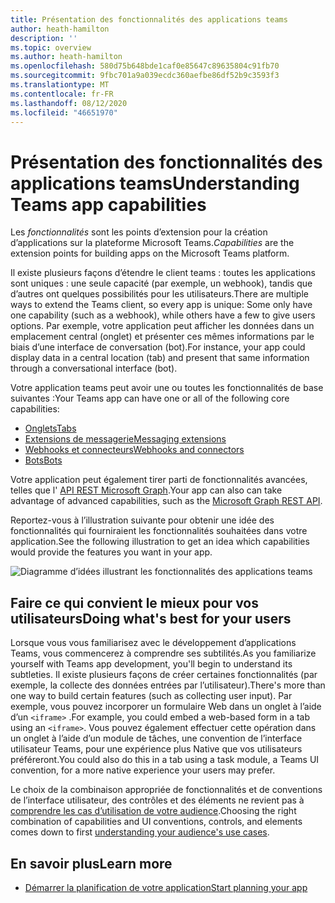 ```yaml
---
title: Présentation des fonctionnalités des applications teams
author: heath-hamilton
description: ''
ms.topic: overview
ms.author: heath-hamilton
ms.openlocfilehash: 580d75b648bde1caf0e85647c89635804c91fb70
ms.sourcegitcommit: 9fbc701a9a039ecdc360aefbe86df52b9c3593f3
ms.translationtype: MT
ms.contentlocale: fr-FR
ms.lasthandoff: 08/12/2020
ms.locfileid: "46651970"
---
```

# <a name="understanding-teams-app-capabilities"></a><span data-ttu-id="92ce0-102">Présentation des fonctionnalités des applications teams</span><span class="sxs-lookup"><span data-stu-id="92ce0-102">Understanding Teams app capabilities</span></span>

<span data-ttu-id="92ce0-103">Les *fonctionnalités* sont les points d’extension pour la création d’applications sur la plateforme Microsoft Teams.</span><span class="sxs-lookup"><span data-stu-id="92ce0-103">*Capabilities* are the extension points for building apps on the Microsoft Teams platform.</span></span>

<span data-ttu-id="92ce0-104">Il existe plusieurs façons d’étendre le client teams : toutes les applications sont uniques : une seule capacité (par exemple, un webhook), tandis que d’autres ont quelques possibilités pour les utilisateurs.</span><span class="sxs-lookup"><span data-stu-id="92ce0-104">There are multiple ways to extend the Teams client, so every app is unique: Some only have one capability (such as a webhook), while others have a few to give users options.</span></span> <span data-ttu-id="92ce0-105">Par exemple, votre application peut afficher les données dans un emplacement central (onglet) et présenter ces mêmes informations par le biais d’une interface de conversation (bot).</span><span class="sxs-lookup"><span data-stu-id="92ce0-105">For instance, your app could display data in a central location (tab) and present that same information through a conversational interface (bot).</span></span>

<span data-ttu-id="92ce0-106">Votre application teams peut avoir une ou toutes les fonctionnalités de base suivantes :</span><span class="sxs-lookup"><span data-stu-id="92ce0-106">Your Teams app can have one or all of the following core capabilities:</span></span>

* [<span data-ttu-id="92ce0-107">Onglets</span><span class="sxs-lookup"><span data-stu-id="92ce0-107">Tabs</span></span>](../tabs/what-are-tabs.md)
* [<span data-ttu-id="92ce0-108">Extensions de messagerie</span><span class="sxs-lookup"><span data-stu-id="92ce0-108">Messaging extensions</span></span>](../messaging-extensions/what-are-messaging-extensions.md)
* [<span data-ttu-id="92ce0-109">Webhooks et connecteurs</span><span class="sxs-lookup"><span data-stu-id="92ce0-109">Webhooks and connectors</span></span>](../webhooks-and-connectors/what-are-webhooks-and-connectors.md)
* [<span data-ttu-id="92ce0-110">Bots</span><span class="sxs-lookup"><span data-stu-id="92ce0-110">Bots</span></span>](../bots/what-are-bots.md)

<span data-ttu-id="92ce0-111">Votre application peut également tirer parti de fonctionnalités avancées, telles que l' [API REST Microsoft Graph](../graph-api/rsc/resource-specific-consent.md).</span><span class="sxs-lookup"><span data-stu-id="92ce0-111">Your app can also can take advantage of advanced capabilities, such as the [Microsoft Graph REST API](../graph-api/rsc/resource-specific-consent.md).</span></span>

<span data-ttu-id="92ce0-112">Reportez-vous à l’illustration suivante pour obtenir une idée des fonctionnalités qui fourniraient les fonctionnalités souhaitées dans votre application.</span><span class="sxs-lookup"><span data-stu-id="92ce0-112">See the following illustration to get an idea which capabilities would provide the features you want in your app.</span></span>

![Diagramme d’idées illustrant les fonctionnalités des applications teams](doc-links/images/capabilities-overview.png)

## <a name="doing-whats-best-for-your-users"></a><span data-ttu-id="92ce0-114">Faire ce qui convient le mieux pour vos utilisateurs</span><span class="sxs-lookup"><span data-stu-id="92ce0-114">Doing what's best for your users</span></span>

<span data-ttu-id="92ce0-115">Lorsque vous vous familiarisez avec le développement d’applications Teams, vous commencerez à comprendre ses subtilités.</span><span class="sxs-lookup"><span data-stu-id="92ce0-115">As you familiarize yourself with Teams app development, you'll begin to understand its subtleties.</span></span> <span data-ttu-id="92ce0-116">Il existe plusieurs façons de créer certaines fonctionnalités (par exemple, la collecte des données entrées par l’utilisateur).</span><span class="sxs-lookup"><span data-stu-id="92ce0-116">There's more than one way to build certain features (such as collecting user input).</span></span> <span data-ttu-id="92ce0-117">Par exemple, vous pouvez incorporer un formulaire Web dans un onglet à l’aide d’un `<iframe>` .</span><span class="sxs-lookup"><span data-stu-id="92ce0-117">For example, you could embed a web-based form in a tab using an `<iframe>`.</span></span> <span data-ttu-id="92ce0-118">Vous pouvez également effectuer cette opération dans un onglet à l’aide d’un module de tâches, une convention de l’interface utilisateur Teams, pour une expérience plus Native que vos utilisateurs préféreront.</span><span class="sxs-lookup"><span data-stu-id="92ce0-118">You could also do this in a tab using a task module, a Teams UI convention, for a more native experience your users may prefer.</span></span>

<span data-ttu-id="92ce0-119">Le choix de la combinaison appropriée de fonctionnalités et de conventions de l’interface utilisateur, des contrôles et des éléments ne revient pas à [comprendre les cas d’utilisation de votre audience](../concepts/design/understand-use-cases.md).</span><span class="sxs-lookup"><span data-stu-id="92ce0-119">Choosing the right combination of capabilities and UI conventions, controls, and elements comes down to first [understanding your audience's use cases](../concepts/design/understand-use-cases.md).</span></span>

## <a name="learn-more"></a><span data-ttu-id="92ce0-120">En savoir plus</span><span class="sxs-lookup"><span data-stu-id="92ce0-120">Learn more</span></span>

* [<span data-ttu-id="92ce0-121">Démarrer la planification de votre application</span><span class="sxs-lookup"><span data-stu-id="92ce0-121">Start planning your app</span></span>](../concepts/extensibility-points.md)
